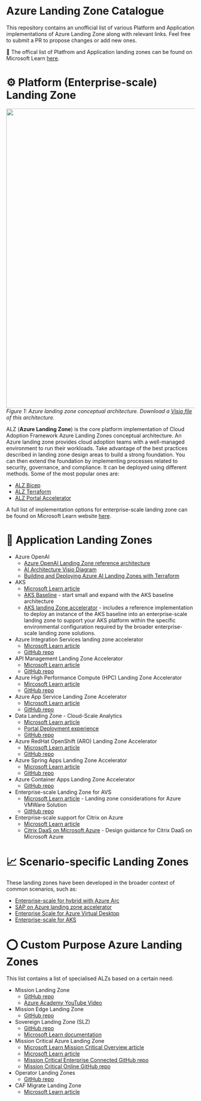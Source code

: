 # Azure Landing Zone Catalogue
This repository contains an unofficial list of various Platform and Application implementations of Azure Landing Zone along with relevant links. Feel free to submit a PR to propose changes or add new ones. 

📃 The offical list of Platfrom and Application landing zones can be found on Microsoft Learn [here](https://learn.microsoft.com/en-gb/azure/architecture/landing-zones/landing-zone-deploy). 

# ⚙️ Platform (Enterprise-scale) Landing Zone
<img src="https://learn.microsoft.com/en-us/azure/cloud-adoption-framework/ready/enterprise-scale/media/ns-arch-cust-expanded.svg" width="800" /><img><br>
*Figure 1: Azure landing zone conceptual architecture. Download a [Visio file](https://raw.githubusercontent.com/microsoft/CloudAdoptionFramework/master/ready/enterprise-scale-architecture.vsdx) of this architecture.*

ALZ (**Azure Landing Zone**) is the core platform implementation of Cloud Adoption Framework Azure Landing Zones conceptual architecture. An Azure landing zone provides cloud adoption teams with a well-managed environment to run their workloads. Take advantage of the best practices described in landing zone design areas to build a strong foundation. You can then extend the foundation by implementing processes related to security, governance, and compliance. It can be deployed using different methods. Some of the most popular ones are:
- [ALZ Bicep](https://github.com/Azure/ALZ-Bicep)
- [ALZ Terraform](https://github.com/Azure/terraform-azurerm-caf-enterprise-scale)
- [ALZ Portal Accelerator](https://learn.microsoft.com/en-us/azure/cloud-adoption-framework/ready/landing-zone/#azure-landing-zone-accelerator)

A full list of implementation options for enterprise-scale landing zone can be found on Microsoft Learn website [here](https://learn.microsoft.com/en-us/azure/cloud-adoption-framework/ready/enterprise-scale/implementation).

# 📌 Application Landing Zones
- Azure OpenAI
  - [Azure OpenAI Landing Zone reference architecture](https://techcommunity.microsoft.com/t5/azure-architecture-blog/azure-openai-landing-zone-reference-architecture/ba-p/3882102?WT.mc_id=DT-MVP-5001664)
  - [AI Architecture Visio Diagram](https://techcommunity.microsoft.com/gxcuf89792/attachments/gxcuf89792/AzureArchitectureBlog/393/5/AzureLandingZoneOpenAIVisio1.1.zip)
  - [Building and Deploying Azure AI Landing Zones with Terraform](https://techcommunity.microsoft.com/t5/azure-architecture-blog/empowering-ai-building-and-deploying-azure-ai-landing-zones-with/ba-p/3891249)
- AKS
  - [Microsoft Learn article](https://learn.microsoft.com/en-us/azure/cloud-adoption-framework/scenarios/app-platform/aks/landing-zone-accelerator)
  - [AKS Baseline](https://github.com/mspnp/aks-baseline) - start small and expand with the AKS baseline architecture
  - [AKS landing Zone accelerator](https://github.com/Azure/AKS-Landing-Zone-Accelerator) - includes a reference implementation to deploy an instance of the AKS baseline into an enterprise-scale landing zone to support your AKS platform within the specific environmental configuration required by the broader enterprise-scale landing zone solutions.
- Azure Integration Services landing zone accelerator
  - [Microsoft Learn article](https://learn.microsoft.com/en-us/azure/cloud-adoption-framework/scenarios/app-platform/integration-services/landing-zone-accelerator)
  - [GitHub repo](https://github.com/Azure/Integration-Services-Landing-Zone-Accelerator)
- API Management Landing Zone Accelerator
  - [Microsoft Learn article](https://learn.microsoft.com/en-us/azure/cloud-adoption-framework/scenarios/app-platform/api-management/landing-zone-accelerator)
  - [GitHub repo](https://github.com/Azure/apim-landing-zone-accelerator)
- Azure High Performance Compute (HPC) Landing Zone Accelerator
  - [Mircosoft Learn article](https://learn.microsoft.com/en-us/azure/cloud-adoption-framework/scenarios/azure-hpc/azure-hpc-landing-zone-accelerator)
  - [GitHub repo](https://github.com/Azure/az-hop)
- Azure App Service Landing Zone Accelerator
  - [Microsoft Learn article](https://learn.microsoft.com/en-us/azure/cloud-adoption-framework/scenarios/app-platform/app-services/landing-zone-accelerator)
  - [GitHub repo](https://github.com/Azure/appservice-landing-zone-accelerator)
- Data Landing Zone - Cloud-Scale Analytics
  - [Microsoft Learn article](https://learn.microsoft.com/en-us/azure/cloud-adoption-framework/scenarios/cloud-scale-analytics/architectures/data-landing-zone)
  - [Portal Deployment experience](https://learn.microsoft.com/en-us/azure/cloud-adoption-framework/scenarios/cloud-scale-analytics/tutorials/tutorial-create-data-landing-zone)
  - [GitHub repo](https://github.com/Azure/data-landing-zone)
- Azure RedHat OpenShift (ARO) Landing Zone Accelerator
  - [Microsoft Learn article](https://learn.microsoft.com/en-us/azure/cloud-adoption-framework/scenarios/app-platform/azure-red-hat-openshift/landing-zone-accelerator)
  - [GitHub repo](https://github.com/Azure/ARO-Landing-Zone-Accelerator)
- Azure Spring Apps Landing Zone Accelerator
  - [Microsoft Learn article](https://learn.microsoft.com/en-us/azure/cloud-adoption-framework/scenarios/app-platform/spring-apps/landing-zone-accelerator)
  - [GitHub repo](https://github.com/Azure/azure-spring-apps-landing-zone-accelerator)
- Azure Container Apps Landing Zone Accelerator
  - [GitHub repo](https://github.com/Azure/ACA-Landing-Zone-Accelerator)
- Enterprise-scale Landing Zone for AVS
  - [Microsoft Learn article](https://learn.microsoft.com/en-us/azure/architecture/solution-ideas/articles/azure-vmware-solution-foundation-landing-zone) - Landing zone considerations for Azure VMWare Solution
  - [GitHub repo](https://github.com/Azure/Enterprise-Scale-for-AVS)
- Enterprise-scale support for Citrix on Azure
  -  [Microsoft Learn article](https://learn.microsoft.com/en-us/azure/cloud-adoption-framework/scenarios/wvd/landing-zone-citrix/citrix-enterprise-scale-landing-zone)
  -  [Citrix DaaS on Microsoft Azure](https://docs.citrix.com/en-us/citrix-daas-azure.html) - Design guidance for Citrix DaaS on Microsoft Azure

# 📈 Scenario-specific Landing Zones
These landing zones have been developed in the broader context of common scenarios, such as:
- [Enterprise-scale for hybrid with Azure Arc](https://learn.microsoft.com/en-us/azure/cloud-adoption-framework/scenarios/hybrid/enterprise-scale-landing-zone)
- [SAP on Azure landing zone accelerator](https://learn.microsoft.com/en-us/azure/cloud-adoption-framework/scenarios/sap/enterprise-scale-landing-zone)
- [Enterprise Scale for Azure Virtual Desktop](https://learn.microsoft.com/en-us/azure/cloud-adoption-framework/scenarios/wvd/enterprise-scale-landing-zone)
- [Enterprise-scale for AKS](https://learn.microsoft.com/en-us/azure/cloud-adoption-framework/scenarios/app-platform/aks/landing-zone-accelerator)

# ⭕ Custom Purpose Azure Landing Zones
This list contains a list of specialised ALZs based on a certain need:
- Mission Landing Zone
  - [GitHub repo](https://github.com/Azure/missionlz)
  - [Azure Academy YouTube Video](https://www.youtube.com/watch?v=9BKgz9Rl1eo&ab_channel=AzureAcademy)
- Mission Edge Landing Zone
  - [GitHub repo](https://github.com/Azure/missionlz-edge)
- Sovereign Landing Zone (SLZ)
  - [GitHub repo](https://github.com/Azure/sovereign-landing-zone)
  - [Microsoft Learn documentation](https://learn.microsoft.com/en-gb/industry/sovereignty/slz-overview)
- Mission Critical Azure Landing Zone
  - [Microsoft Learn Mission Critical Overview article](https://learn.microsoft.com/en-us/azure/well-architected/mission-critical/mission-critical-overview)
  - [Microsoft Learn article](https://learn.microsoft.com/en-us/azure/architecture/reference-architectures/containers/aks-mission-critical/mission-critical-landing-zone)
  - [Mission Critical Enterprise Connected GitHub repo](https://github.com/Azure/Mission-Critical-Connected)
  - [Mission Critical Online GitHub repo](https://github.com/Azure/Mission-Critical)
- Operator Landing Zones
  - [GitHub repo](https://github.com/microsoft/industry/blob/main/telco/docs/operator-landing-zones.md#azure-mission-critical)
- CAF Migrate Landing Zone
  - [Microsoft Learn article](https://learn.microsoft.com/en-us/azure/architecture/reference-architectures/containers/aks-mission-critical/mission-critical-landing-zone)
